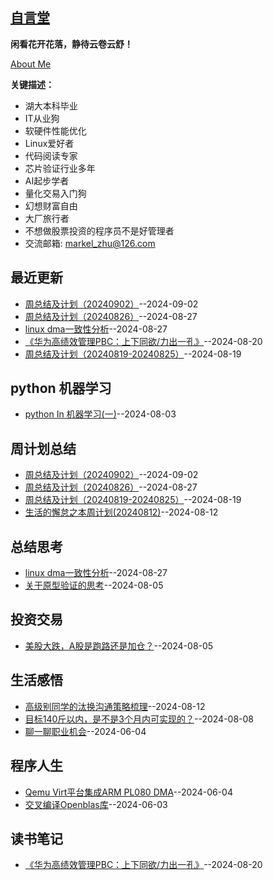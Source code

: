## [自言堂](https://github.com/Jared-ZDC/markel)
**闲看花开花落，静待云卷云舒！**

[About Me](https://markel.top/about/index.html)


**关键描述：**

* 湖大本科毕业
* IT从业狗
* 软硬件性能优化
* Linux爱好者
* 代码阅读专家
* 芯片验证行业多年
* AI起步学者
* 量化交易入门狗
* 幻想财富自由
* 大厂旅行者
* 不想做股票投资的程序员不是好管理者
* 交流邮箱: markel_zhu@126.com

## 最近更新
- [周总结及计划（20240902）](https://github.com/Jared-ZDC/markel/issues/34)--2024-09-02
- [周总结及计划（20240826）](https://github.com/Jared-ZDC/markel/issues/33)--2024-08-27
- [linux dma一致性分析](https://github.com/Jared-ZDC/markel/issues/32)--2024-08-27
- [《华为高绩效管理PBC：上下同欲/力出一孔》](https://github.com/Jared-ZDC/markel/issues/31)--2024-08-20
- [周总结及计划（20240819-20240825）](https://github.com/Jared-ZDC/markel/issues/30)--2024-08-19
## python 机器学习
- [python In 机器学习(一)](https://github.com/Jared-ZDC/markel/issues/24)--2024-08-03
## 周计划总结
- [周总结及计划（20240902）](https://github.com/Jared-ZDC/markel/issues/34)--2024-09-02
- [周总结及计划（20240826）](https://github.com/Jared-ZDC/markel/issues/33)--2024-08-27
- [周总结及计划（20240819-20240825）](https://github.com/Jared-ZDC/markel/issues/30)--2024-08-19
- [生活的懈怠之本周计划(20240812)](https://github.com/Jared-ZDC/markel/issues/29)--2024-08-12
## 总结思考
- [linux dma一致性分析](https://github.com/Jared-ZDC/markel/issues/32)--2024-08-27
- [关于原型验证的思考](https://github.com/Jared-ZDC/markel/issues/25)--2024-08-05
## 投资交易
- [美股大跌，A股是跑路还是加仓？](https://github.com/Jared-ZDC/markel/issues/26)--2024-08-05
## 生活感悟
- [高级别同学的汰换沟通策略梳理](https://github.com/Jared-ZDC/markel/issues/28)--2024-08-12
- [目标140斤以内，是不是3个月内可实现的？](https://github.com/Jared-ZDC/markel/issues/27)--2024-08-08
- [聊一聊职业机会](https://github.com/Jared-ZDC/markel/issues/16)--2024-06-04
## 程序人生
- [Qemu Virt平台集成ARM PL080 DMA](https://github.com/Jared-ZDC/markel/issues/15)--2024-06-04
- [交叉编译Openblas库](https://github.com/Jared-ZDC/markel/issues/14)--2024-06-03
## 读书笔记
- [《华为高绩效管理PBC：上下同欲/力出一孔》](https://github.com/Jared-ZDC/markel/issues/31)--2024-08-20
